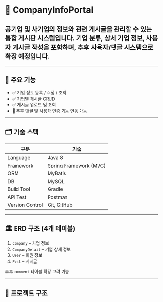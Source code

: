 # 🏢 CompanyInfoPortal

## 공기업 및 사기업의 정보와 관련 게시글을 관리할 수 있는 통합 게시판 시스템입니다. 기업 분류, 상세 기업 정보, 사용자 게시글 작성을 포함하며, 추후 사용자/댓글 시스템으로 확장 예정입니다.

---

## 📌 주요 기능

- ✅ 기업 정보 등록 / 수정 / 조회
- ✅ 기업별 게시글 CRUD
- ✅ 게시글 업로드 및 조회
- 🔄 추후 댓글 및 사용자 인증 기능 연동 가능

---

## 🗂️ 기술 스택

| 구분 | 기술 |
|------|------|
| Language | Java 8 |
| Framework | Spring Framework (MVC) |
| ORM | MyBatis |
| DB | MySQL  |
| Build Tool | Gradle |
| API Test | Postman |
| Version Control | Git, GitHub |

---

## 🏛️ ERD 구조 (4개 테이블)

1. `company` – 기업 정보
2. `CompanyDetail` – 기업 상세 정보
3. `User` – 회원 정보
4. `Post` – 게시글 

추후 `comment` 테이블 확장 고려 가능

---

## 📁 프로젝트 구조
